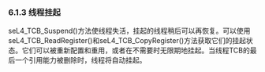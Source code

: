 ### 6.1.3  线程挂起

seL4_TCB_Suspend()方法使线程失活，挂起的线程稍后可以再恢复。可以使用seL4_TCB_ReadRegister()和seL4_TCB_CopyRegister()方法获取它们的挂起状态。它们可以被重新配置和重用，或者在不需要时无限期地挂起。当线程TCB的最后一个引用能力被删除时，线程将自动挂起。
